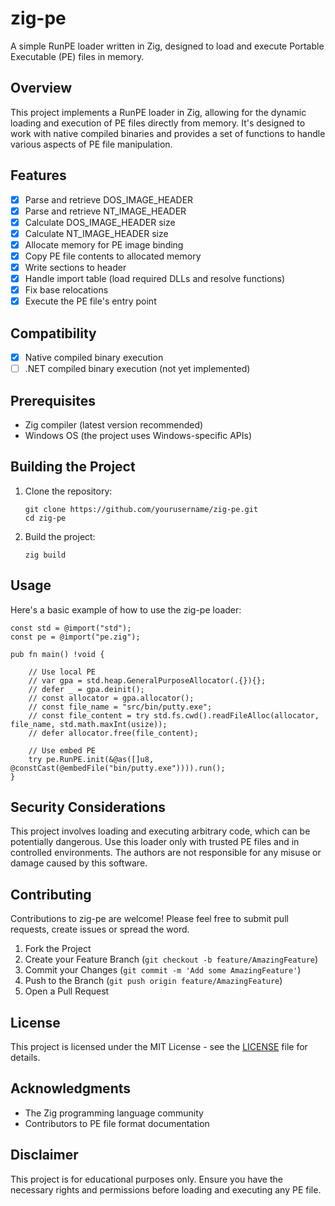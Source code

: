 # zig-pe

A simple RunPE loader written in Zig, designed to load and execute Portable Executable (PE) files in memory.

## Overview

This project implements a RunPE loader in Zig, allowing for the dynamic loading and execution of PE files directly from memory. It's designed to work with native compiled binaries and provides a set of functions to handle various aspects of PE file manipulation.

## Features

- [x] Parse and retrieve DOS_IMAGE_HEADER
- [x] Parse and retrieve NT_IMAGE_HEADER
- [x] Calculate DOS_IMAGE_HEADER size
- [x] Calculate NT_IMAGE_HEADER size
- [x] Allocate memory for PE image binding
- [x] Copy PE file contents to allocated memory
- [x] Write sections to header
- [x] Handle import table (load required DLLs and resolve functions)
- [x] Fix base relocations
- [x] Execute the PE file's entry point

## Compatibility

- [x] Native compiled binary execution
- [ ] .NET compiled binary execution (not yet implemented)

## Prerequisites

- Zig compiler (latest version recommended)
- Windows OS (the project uses Windows-specific APIs)

## Building the Project

1. Clone the repository:
   ```
   git clone https://github.com/yourusername/zig-pe.git
   cd zig-pe
   ```

2. Build the project:
   ```
   zig build
   ```

## Usage

Here's a basic example of how to use the zig-pe loader:

```zig
const std = @import("std");
const pe = @import("pe.zig");

pub fn main() !void {

    // Use local PE
    // var gpa = std.heap.GeneralPurposeAllocator(.{}){};
    // defer _ = gpa.deinit();
    // const allocator = gpa.allocator();
    // const file_name = "src/bin/putty.exe";
    // const file_content = try std.fs.cwd().readFileAlloc(allocator, file_name, std.math.maxInt(usize));
    // defer allocator.free(file_content);

    // Use embed PE
    try pe.RunPE.init(&@as([]u8, @constCast(@embedFile("bin/putty.exe")))).run();
}

```

## Security Considerations

This project involves loading and executing arbitrary code, which can be potentially dangerous. Use this loader only with trusted PE files and in controlled environments. The authors are not responsible for any misuse or damage caused by this software.

## Contributing

Contributions to zig-pe are welcome! Please feel free to submit pull requests, create issues or spread the word.

1. Fork the Project
2. Create your Feature Branch (`git checkout -b feature/AmazingFeature`)
3. Commit your Changes (`git commit -m 'Add some AmazingFeature'`)
4. Push to the Branch (`git push origin feature/AmazingFeature`)
5. Open a Pull Request

## License

This project is licensed under the MIT License - see the [LICENSE](LICENSE) file for details.

## Acknowledgments

- The Zig programming language community
- Contributors to PE file format documentation

## Disclaimer

This project is for educational purposes only. Ensure you have the necessary rights and permissions before loading and executing any PE file.
